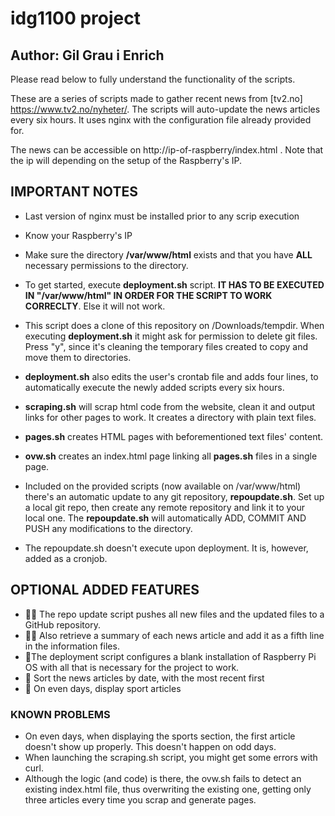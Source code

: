 # idg1100 project

## Author: Gil Grau i Enrich

Please read below to fully understand the functionality of the scripts.

These are a series of scripts made to gather recent news from [tv2.no] https://www.tv2.no/nyheter/. The scripts will auto-update the news articles every six hours. It uses nginx with the configuration file already provided for. 

The news can be accessible on http://ip-of-raspberry/index.html . Note that the ip will depending on the setup of the Raspberry's IP.

## IMPORTANT NOTES

- Last version of nginx must be installed prior to any scrip execution
- Know your Raspberry's IP
- Make sure the directory **/var/www/html** exists and that you have **ALL** necessary permissions to the directory.

- To get started, execute **deployment.sh** script. **IT HAS TO BE EXECUTED IN "/var/www/html" IN ORDER FOR THE SCRIPT TO WORK CORRECLTY**. Else it will not work. 

- This script does a clone of this repository on /Downloads/tempdir. When executing **deployment.sh** it might ask for permission to delete git files. Press "y", since it's cleaning the temporary files created to copy and move them to directories. 
- **deployment.sh** also edits the user's crontab file and adds four lines, to automatically execute the newly added scripts every six hours.

- **scraping.sh** will scrap html code from the website, clean it and output links for other pages to work. It creates a directory with plain text files. 

- **pages.sh** creates HTML pages with beforementioned text files' content.

- **ovw.sh** creates an index.html page linking all **pages.sh** files in a single page.

- Included on the provided scripts (now available on /var/www/html) there's an automatic update to any git repository, **repoupdate.sh**. Set up a local git repo, then create any remote repository and link it to your local one. The **repoupdate.sh** will automatically ADD, COMMIT AND PUSH any modifications to the directory. 

- The repoupdate.sh doesn't execute upon deployment. It is, however, added as a cronjob.

## OPTIONAL ADDED FEATURES
- 🌟🌟 The repo update script pushes all new files and the updated files to a GitHub repository. 
- 🌟🌟 Also retrieve a summary of each news article and add it as a fifth line in the information files. 
- 🌟The deployment script configures a blank installation of Raspberry Pi OS with all that is necessary for the project to work. 
- 🌟 Sort the news articles by date, with the most recent first 
- 🌟 On even days, display sport articles

### KNOWN PROBLEMS

- On even days, when displaying the sports section, the first article doesn't show up properly. This doesn't happen on odd days.
- When launching the scraping.sh script, you might get some errors with curl.
- Although the logic (and code) is there, the ovw.sh fails to detect an existing index.html file, thus overwriting the existing one, getting only three articles every time you scrap and generate pages.




